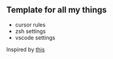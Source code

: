## Template for all my things

- cursor rules
- zsh settings
- vscode settings

Inspired by [this](https://github.com/Bhartendu-Kumar/rules_template)
